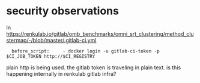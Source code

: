 # security observations

In https://renkulab.io/gitlab/omb_benchmarks/omni_srt_clustering/method_clustermap/-/blob/master/.gitlab-ci.yml

```
  before_script:     - docker login -u gitlab-ci-token -p $CI_JOB_TOKEN http://$CI_REGISTRY
```
plain http is being used. the gitlab token is traveling in plain text. is this happening internally in renkulab gitlab infra?
